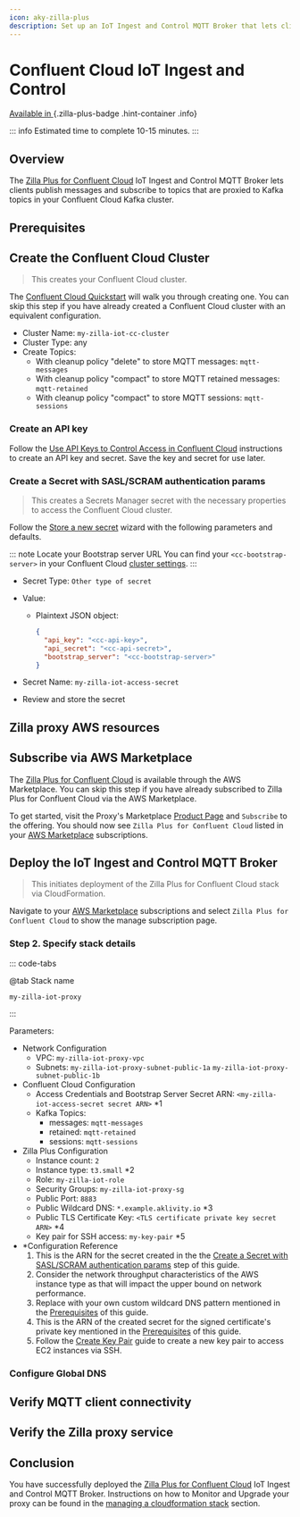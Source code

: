 ```yaml
---
icon: aky-zilla-plus
description: Set up an IoT Ingest and Control MQTT Broker that lets clients publish messages and subscribe to topics proxied to Kafka topics in your Confluent Cloud cluster.
---
```


# Confluent Cloud IoT Ingest and Control

[Available in <ZillaPlus/>](https://www.aklivity.io/products/zilla-plus)
{.zilla-plus-badge .hint-container .info}

::: info Estimated time to complete 10-15 minutes.
:::

## Overview

The [Zilla Plus for Confluent Cloud](https://aws.amazon.com/marketplace/pp/prodview-eblxkinsqbaks) IoT Ingest and Control MQTT Broker lets clients publish messages and subscribe to topics that are proxied to Kafka topics in your Confluent Cloud Kafka cluster.

## Prerequisites

<!-- @include: ../../_partials/iot-ingest-control/prerequisites.md  -->

## Create the Confluent Cloud Cluster

> This creates your Confluent Cloud cluster.

The [Confluent Cloud Quickstart](https://docs.confluent.io/cloud/current/get-started/index.html) will walk you through creating one. You can skip this step if you have already created a Confluent Cloud cluster with an equivalent configuration.

- Cluster Name: `my-zilla-iot-cc-cluster`
- Cluster Type: any
- Create Topics:
  - With cleanup policy "delete" to store MQTT messages: `mqtt-messages`
  - With cleanup policy "compact" to store MQTT retained messages: `mqtt-retained`
  - With cleanup policy "compact" to store MQTT sessions: `mqtt-sessions`

### Create an API key

Follow the [Use API Keys to Control Access in Confluent Cloud](https://docs.confluent.io/cloud/current/access-management/authenticate/api-keys/api-keys.html) instructions to create an API key and secret. Save the key and secret for use later.

### Create a Secret with SASL/SCRAM authentication params

> This creates a Secrets Manager secret with the necessary properties to access the Confluent Cloud cluster.

Follow the [Store a new secret](https://console.aws.amazon.com/secretsmanager/newsecret) wizard with the following parameters and defaults.

::: note Locate your Bootstrap server URL
You can find your `<cc-bootstrap-server>` in your Confluent Cloud [cluster settings](https://docs.confluent.io/cloud/current/clusters/broker-config.html#cluster-settings-console).
:::

- Secret Type: `Other type of secret`
- Value:

  - Plaintext JSON object:

    ```json
    {
      "api_key": "<cc-api-key>",
      "api_secret": "<cc-api-secret>",
      "bootstrap_server": "<cc-bootstrap-server>"
    }
    ```

- Secret Name: `my-zilla-iot-access-secret`
- Review and store the secret

## Zilla proxy AWS resources

<!-- @include: ../../_partials/iot-ingest-control/aws-resources.md  -->

## Subscribe via AWS Marketplace

The [Zilla Plus for Confluent Cloud](https://aws.amazon.com/marketplace/pp/prodview-eblxkinsqbaks) is available through the AWS Marketplace. You can skip this step if you have already subscribed to Zilla Plus for Confluent Cloud via the AWS Marketplace.

To get started, visit the Proxy's Marketplace [Product Page](https://aws.amazon.com/marketplace/pp/prodview-eblxkinsqbaks) and `Subscribe` to the offering. You should now see `Zilla Plus for Confluent Cloud` listed in your [AWS Marketplace](https://console.aws.amazon.com/marketplace) subscriptions.

## Deploy the IoT Ingest and Control MQTT Broker

> This initiates deployment of the Zilla Plus for Confluent Cloud stack via CloudFormation.

Navigate to your [AWS Marketplace](https://console.aws.amazon.com/marketplace) subscriptions and select `Zilla Plus for Confluent Cloud` to show the manage subscription page.

<!-- @include: ../../_partials/iot-ingest-control/cf-stack/s1-launch.md  -->

### Step 2. Specify stack details

::: code-tabs

@tab Stack name

```text:no-line-numbers
my-zilla-iot-proxy
```

:::

Parameters:

- Network Configuration
  - VPC: `my-zilla-iot-proxy-vpc`
  - Subnets: `my-zilla-iot-proxy-subnet-public-1a` `my-zilla-iot-proxy-subnet-public-1b`
- Confluent Cloud Configuration
  - Access Credentials and Bootstrap Server Secret ARN: `<my-zilla-iot-access-secret secret ARN>` \*1
  - Kafka Topics:
    - messages: `mqtt-messages`
    - retained: `mqtt-retained`
    - sessions: `mqtt-sessions`
- Zilla Plus Configuration
  - Instance count: `2`
  - Instance type: `t3.small` \*2
  - Role: `my-zilla-iot-role`
  - Security Groups: `my-zilla-iot-proxy-sg`
  - Public Port: `8883`
  - Public Wildcard DNS: `*.example.aklivity.io` \*3
  - Public TLS Certificate Key: `<TLS certificate private key secret ARN>` \*4
  - Key pair for SSH access: `my-key-pair` \*5
- \*Configuration Reference
  1. This is the ARN for the secret created in the the [Create a Secret with SASL/SCRAM authentication params](#create-a-secret-with-sasl-scram-authentication-params) step of this guide.
  2. Consider the network throughput characteristics of the AWS instance type as that will impact the upper bound on network performance.
  3. Replace with your own custom wildcard DNS pattern mentioned in the [Prerequisites](#prerequisites) of this guide.
  4. This is the ARN of the created secret for the signed certificate's private key mentioned in the [Prerequisites](#prerequisites) of this guide.
  5. Follow the [Create Key Pair](../../how-tos/aws-services/create-key-pair.md) guide to create a new key pair to access EC2 instances via SSH.

<!-- @include: ../../_partials/iot-ingest-control/cf-stack/s3-create.md  -->

### Configure Global DNS

<!-- @include: ../../_partials/zilla-plus-proxy/configure-global-dns.md  -->

## Verify MQTT client connectivity

<!-- @include: ../../_partials/iot-ingest-control/verify-mqtt-client-connectivity.md  -->

## Verify the Zilla proxy service

<!-- @include: ../../_partials/zilla-plus-proxy/verify-zilla-plus-proxy-service.md  -->

## Conclusion

You have successfully deployed the [Zilla Plus for Confluent Cloud](https://aws.amazon.com/marketplace/pp/prodview-eblxkinsqbaks) IoT Ingest and Control MQTT Broker. Instructions on how to Monitor and Upgrade your <ZillaPlus/> proxy can be found in the [managing a cloudformation stack](./../aws-services/manage-cloudformation-stack.md) section.
